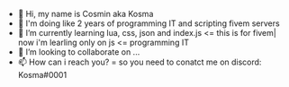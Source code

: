 - 👋 Hi, my name is Cosmin aka Kosma
- 👀 I'm doing like 2 years of programming IT and scripting fivem servers
- 🌱 I’m currently learning lua, css, json and index.js <= this is for fivem| now i'm learling only on js <= programming IT 
- 💞️ I’m looking to collaborate on ...
- 📫 How can i reach you? = so you need to conatct me on discord: Kosma#0001
